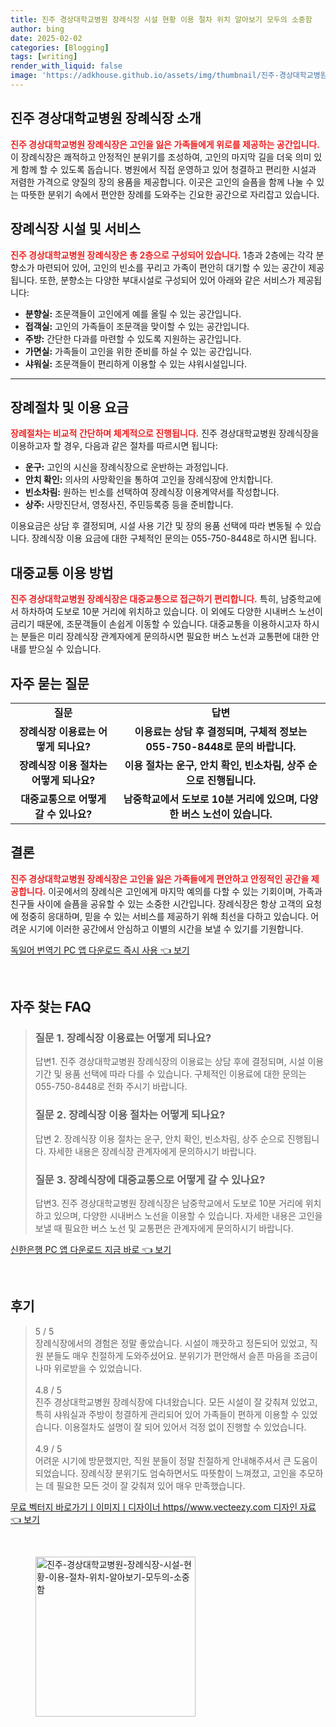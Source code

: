 ```yaml
---
title: 진주 경상대학교병원 장례식장 시설 현황 이용 절차 위치 알아보기 모두의 소중함
author: bing
date: 2025-02-02
categories: [Blogging]
tags: [writing]
render_with_liquid: false
image: 'https://adkhouse.github.io/assets/img/thumbnail/진주-경상대학교병원-장례식장-시설-현황-이용-절차-위치-알아보기-모두의-소중함.webp'
---
```



<h2 id='진주 경상대학교병원 장례식장 소개'>진주 경상대학교병원 장례식장 소개</h2>

<p><b><span style="color: #ee2323;">진주 경상대학교병원 장례식장은 고인을 잃은 가족들에게 위로를 제공하는 공간입니다.</span></b> 이 장례식장은 쾌적하고 안정적인 분위기를 조성하여, 고인의 마지막 길을 더욱 의미 있게 함께 할 수 있도록 돕습니다. 병원에서 직접 운영하고 있어 청결하고 편리한 시설과 저렴한 가격으로 양질의 장의 용품을 제공합니다. 이곳은 고인의 슬픔을 함께 나눌 수 있는 따뜻한 분위기 속에서 편안한 장례를 도와주는 긴요한 공간으로 자리잡고 있습니다.</p>

<h2 id='장례식장 시설 및 서비스'>장례식장 시설 및 서비스</h2>

<p><b><span style="color: #ee2323;">진주 경상대학교병원 장례식장은 총 2층으로 구성되어 있습니다.</span></b> 1층과 2층에는 각각 분향소가 마련되어 있어, 고인의 빈소를 꾸리고 가족이 편안히 대기할 수 있는 공간이 제공됩니다. 또한, 분향소는 다양한 부대시설로 구성되어 있어 아래와 같은 서비스가 제공됩니다:</p>

<ul>
    <li><b>분향실:</b> 조문객들이 고인에게 예를 올릴 수 있는 공간입니다.</li>
    <li><b>접객실:</b> 고인의 가족들이 조문객을 맞이할 수 있는 공간입니다.</li>
    <li><b>주방:</b> 간단한 다과를 마련할 수 있도록 지원하는 공간입니다.</li>
    <li><b>가면실:</b> 가족들이 고인을 위한 준비를 하실 수 있는 공간입니다.</li>
    <li><b>샤워실:</b> 조문객들이 편리하게 이용할 수 있는 샤워시설입니다.</li>
</ul>

<hr />

<h2 id='장례절차 및 이용 요금'>장례절차 및 이용 요금</h2>

<p><b><span style="color: #ee2323;">장례절차는 비교적 간단하며 체계적으로 진행됩니다.</span></b> 진주 경상대학교병원 장례식장을 이용하고자 할 경우, 다음과 같은 절차를 따르시면 됩니다:</p>

<ul>
    <li><b>운구:</b> 고인의 시신을 장례식장으로 운반하는 과정입니다.</li>
    <li><b>안치 확인:</b> 의사의 사망확인을 통하여 고인을 장례식장에 안치합니다.</li>
    <li><b>빈소차림:</b> 원하는 빈소를 선택하여 장례식장 이용계약서를 작성합니다.</li>
    <li><b>상주:</b> 사망진단서, 영정사진, 주민등록증 등을 준비합니다.</li>
</ul>

<p>이용요금은 상담 후 결정되며, 시설 사용 기간 및 장의 용품 선택에 따라 변동될 수 있습니다. 장례식장 이용 요금에 대한 구체적인 문의는 055-750-8448로 하시면 됩니다.</p>

<h2 id='대중교통 이용 방법'>대중교통 이용 방법</h2>

<p><b><span style="color: #ee2323;">진주 경상대학교병원 장례식장은 대중교통으로 접근하기 편리합니다.</span></b> 특히, 남중학교에서 하차하여 도보로 10분 거리에 위치하고 있습니다. 이 외에도 다양한 시내버스 노선이 금리기 때문에, 조문객들이 손쉽게 이동할 수 있습니다. 대중교통을 이용하시고자 하시는 분들은 미리 장례식장 관계자에게 문의하시면 필요한 버스 노선과 교통편에 대한 안내를 받으실 수 있습니다.</p>

<h2 id='자주 묻는 질문'>자주 묻는 질문</h2>

<table>
    <tr>
        <td style="text-align: center; height: 17px;"><b>질문</b></td>
        <td style="text-align: center; height: 17px;"><b>답변</b></td>
    </tr>
    <tr>
        <td style="text-align: center; height: 17px;"><b>장례식장 이용료는 어떻게 되나요?</b></td>
        <td style="text-align: center; height: 17px;"><b>이용료는 상담 후 결정되며, 구체적 정보는 055-750-8448로 문의 바랍니다.</b></td>
    </tr>
    <tr>
        <td style="text-align: center; height: 17px;"><b>장례식장 이용 절차는 어떻게 되나요?</b></td>
        <td style="text-align: center; height: 17px;"><b>이용 절차는 운구, 안치 확인, 빈소차림, 상주 순으로 진행됩니다.</b></td>
    </tr>
    <tr>
        <td style="text-align: center; height: 17px;"><b>대중교통으로 어떻게 갈 수 있나요?</b></td>
        <td style="text-align: center; height: 17px;"><b>남중학교에서 도보로 10분 거리에 있으며, 다양한 버스 노선이 있습니다.</b></td>
    </tr>
</table>

<h2 id='결론'>결론</h2>

<p><b><span style="color: #ee2323;">진주 경상대학교병원 장례식장은 고인을 잃은 가족들에게 편안하고 안정적인 공간을 제공합니다.</span></b> 이곳에서의 장례식은 고인에게 마지막 예의를 다할 수 있는 기회이며, 가족과 친구들 사이에 슬픔을 공유할 수 있는 소중한 시간입니다. 장례식장은 항상 고객의 요청에 정중히 응대하며, 믿을 수 있는 서비스를 제공하기 위해 최선을 다하고 있습니다. 어려운 시기에 이러한 공간에서 안심하고 이별의 시간을 보낼 수 있기를 기원합니다.</p>


<p><a class="click-button" title="독일어 번역기 PC 앱 다운로드 즉시 사용" href="https://adkhouse.github.io/posts/%EB%8F%85%EC%9D%BC%EC%96%B4-%EB%B2%88%EC%97%AD%EA%B8%B0-PC-%EC%95%B1-%EB%8B%A4%EC%9A%B4%EB%A1%9C%EB%93%9C-%EC%A6%89%EC%8B%9C-%EC%82%AC%EC%9A%A9/" rel="dofollow">독일어 번역기 PC 앱 다운로드 즉시 사용 👈 보기</a></p><br>
<h2 id='자주_찾는_FAQ'>자주 찾는 FAQ</h2>
<div itemscope="" itemtype="https://schema.org/FAQPage"> 
<blockquote> 
<div itemscope="" itemprop="mainEntity" itemtype="https://schema.org/Question"> 
<h3 itemprop="name">질문 1. 장례식장 이용료는 어떻게 되나요?</h3> 
<div itemscope="" itemprop="acceptedAnswer" itemtype="https://schema.org/Answer"> 
<span itemprop="text"> 
<p>답변1. 진주 경상대학교병원 장례식장의 이용료는 상담 후에 결정되며, 시설 이용 기간 및 용품 선택에 따라 다를 수 있습니다. 구체적인 이용료에 대한 문의는 055-750-8448로 전화 주시기 바랍니다.</p> 
</span> 
</div> 
</div> 

<div itemscope="" itemprop="mainEntity" itemtype="https://schema.org/Question"> 
<h3 itemprop="name">질문 2. 장례식장 이용 절차는 어떻게 되나요?</h3> 
<div itemscope="" itemprop="acceptedAnswer" itemtype="https://schema.org/Answer"> 
<span itemprop="text"> 
<p>답변 2. 장례식장 이용 절차는 운구, 안치 확인, 빈소차림, 상주 순으로 진행됩니다. 자세한 내용은 장례식장 관계자에게 문의하시기 바랍니다.</p> 
</span> 
</div> 
</div> 

<div itemscope="" itemprop="mainEntity" itemtype="https://schema.org/Question"> 
<h3 itemprop="name">질문 3. 장례식장에 대중교통으로 어떻게 갈 수 있나요?</h3> 
<div itemscope="" itemprop="acceptedAnswer" itemtype="https://schema.org/Answer"> 
<span itemprop="text"> 
<p>답변3. 진주 경상대학교병원 장례식장은 남중학교에서 도보로 10분 거리에 위치하고 있으며, 다양한 시내버스 노선을 이용할 수 있습니다. 자세한 내용은 고인을 보낼 때 필요한 버스 노선 및 교통편은 관계자에게 문의하시기 바랍니다.</p> 
</span> 
</div> 
</div> 
</blockquote> 
</div>
<p><a class="click-button" title="신한은행 PC 앱 다운로드 지금 바로" href="https://adkhouse.github.io/posts/%EC%8B%A0%ED%95%9C%EC%9D%80%ED%96%89-PC-%EC%95%B1-%EB%8B%A4%EC%9A%B4%EB%A1%9C%EB%93%9C-%EC%A7%80%EA%B8%88-%EB%B0%94%EB%A1%9C/" rel="dofollow">신한은행 PC 앱 다운로드 지금 바로 👈 보기</a></p><br>
<h2 id='후기'>후기</h2>
<div itemscope itemtype="https://schema.org/Product">
  <blockquote>
  <div itemprop="review" itemscope itemtype="https://schema.org/Review">
      <div itemprop="reviewRating" itemscope itemtype="https://schema.org/Rating"> <span itemprop="ratingValue">5</span> / <span itemprop="bestRating">5</span> </div>
      <span itemprop="reviewBody">장례식장에서의 경험은 정말 좋았습니다. 시설이 깨끗하고 정돈되어 있었고, 직원 분들도 매우 친절하게 도와주셨어요. 분위기가 편안해서 슬픈 마음을 조금이나마 위로받을 수 있었습니다.</span>
  </div>
  <br>
  <div itemprop="review" itemscope itemtype="https://schema.org/Review">
      <div itemprop="reviewRating" itemscope itemtype="https://schema.org/Rating"> <span itemprop="ratingValue">4.8</span> / <span itemprop="bestRating">5</span> </div>
      <span itemprop="reviewBody">진주 경상대학교병원 장례식장에 다녀왔습니다. 모든 시설이 잘 갖춰져 있었고, 특히 샤워실과 주방이 청결하게 관리되어 있어 가족들이 편하게 이용할 수 있었습니다. 이용절차도 설명이 잘 되어 있어서 걱정 없이 진행할 수 있었습니다.</span>
  </div>
  <br>
  <div itemprop="review" itemscope itemtype="https://schema.org/Review">
      <div itemprop="reviewRating" itemscope itemtype="https://schema.org/Rating"> <span itemprop="ratingValue">4.9</span> / <span itemprop="bestRating">5</span> </div>
      <span itemprop="reviewBody">어려운 시기에 방문했지만, 직원 분들이 정말 친절하게 안내해주셔서 큰 도움이 되었습니다. 장례식장 분위기도 엄숙하면서도 따뜻함이 느껴졌고, 고인을 추모하는 데 필요한 모든 것이 잘 갖춰져 있어 매우 만족했습니다.</span>
  </div>
  </blockquote>
</div>
<p><a class="click-button" title="무료 벡터지 바로가기ㅣ이미지ㅣ디자이너 https//www.vecteezy.com 디자인 자료" href="https://adkhouse.github.io/posts/%EB%AC%B4%EB%A3%8C-%EB%B2%A1%ED%84%B0%EC%A7%80-%EB%B0%94%EB%A1%9C%EA%B0%80%EA%B8%B0%E3%85%A3%EC%9D%B4%EB%AF%B8%EC%A7%80%E3%85%A3%EB%94%94%EC%9E%90%EC%9D%B4%EB%84%88-httpswww.vecteezy.com-%EB%94%94%EC%9E%90%EC%9D%B8-%EC%9E%90%EB%A3%8C/" rel="dofollow">무료 벡터지 바로가기ㅣ이미지ㅣ디자이너 https//www.vecteezy.com 디자인 자료 👈 보기</a></p><br>
<figure class="image"><img src="https://adkhouse.github.io/assets/img/thumbnail/진주-경상대학교병원-장례식장-시설-현황-이용-절차-위치-알아보기-모두의-소중함.webp" alt="진주-경상대학교병원-장례식장-시설-현황-이용-절차-위치-알아보기-모두의-소중함" width="256" height="256"></figure>